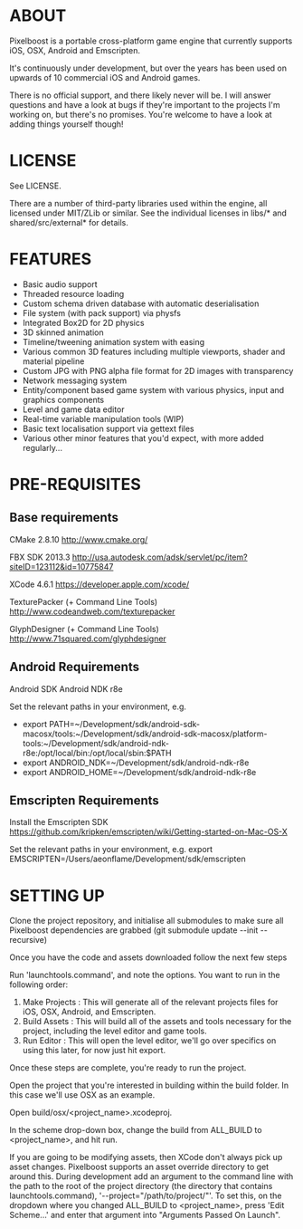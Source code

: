ABOUT
===

Pixelboost is a portable cross-platform game engine that currently supports iOS, OSX, Android and Emscripten.

It's continuously under development, but over the years has been used on upwards of 10 commercial iOS and Android games.

There is no official support, and there likely never will be. I will answer questions and have a look at bugs if they're important to the projects I'm working on, but there's no promises. You're welcome to have a look at adding things yourself though!

LICENSE
===

See LICENSE.

There are a number of third-party libraries used within the engine, all licensed under MIT/ZLib or similar. See the individual licenses in libs/* and shared/src/external* for details.

FEATURES
===

* Basic audio support
* Threaded resource loading
* Custom schema driven database with automatic deserialisation
* File system (with pack support) via physfs
* Integrated Box2D for 2D physics
* 3D skinned animation
* Timeline/tweening animation system with easing
* Various common 3D features including multiple viewports, shader and material pipeline
* Custom JPG with PNG alpha file format for 2D images with transparency
* Network messaging system
* Entity/component based game system with various physics, input and graphics components
* Level and game data editor
* Real-time variable manipulation tools (WIP)
* Basic text localisation support via gettext files
* Various other minor features that you'd expect, with more added regularly...

PRE-REQUISITES
===

Base requirements
---

CMake 2.8.10
http://www.cmake.org/

FBX SDK 2013.3
http://usa.autodesk.com/adsk/servlet/pc/item?siteID=123112&id=10775847

XCode 4.6.1
https://developer.apple.com/xcode/

TexturePacker (+ Command Line Tools)
http://www.codeandweb.com/texturepacker

GlyphDesigner (+ Command Line Tools)
http://www.71squared.com/glyphdesigner


Android Requirements
---

Android SDK
Android NDK r8e

Set the relevant paths in your environment, e.g.

* export PATH=~/Development/sdk/android-sdk-macosx/tools:~/Development/sdk/android-sdk-macosx/platform-tools:~/Development/sdk/android-ndk-r8e:/opt/local/bin:/opt/local/sbin:$PATH
* export ANDROID_NDK=~/Development/sdk/android-ndk-r8e
* export ANDROID_HOME=~/Development/sdk/android-ndk-r8e


Emscripten Requirements
---

Install the Emscripten SDK
https://github.com/kripken/emscripten/wiki/Getting-started-on-Mac-OS-X

Set the relevant paths in your environment, e.g.
export EMSCRIPTEN=/Users/aeonflame/Development/sdk/emscripten

SETTING UP
===

Clone the project repository, and initialise all submodules to make sure all Pixelboost dependencies are grabbed (git submodule update --init --recursive)

Once you have the code and assets downloaded follow the next few steps

Run 'launchtools.command', and note the options. You want to run in the following order:

1. Make Projects : This will generate all of the relevant projects files for iOS, OSX, Android, and Emscripten.
2. Build Assets  : This will build all of the assets and tools necessary for the project, including the level editor and game tools.
3. Run Editor    : This will open the level editor, we'll go over specifics on using this later, for now just hit export.

Once these steps are complete, you're ready to run the project.

Open the project that you're interested in building within the build folder. In this case we'll use OSX as an example.

Open build/osx/<project_name>.xcodeproj.

In the scheme drop-down box, change the build from ALL_BUILD to <project_name>, and hit run.

If you are going to be modifying assets, then XCode don't always pick up asset changes. Pixelboost supports an asset override directory to get around this. During development add an argument to the command line with the path to the root of the project directory (the directory that contains launchtools.command), '--project="/path/to/project/"'. To set this, on the dropdown where you changed ALL_BUILD to <project_name>, press 'Edit Scheme...' and enter that argument into "Arguments Passed On Launch".
